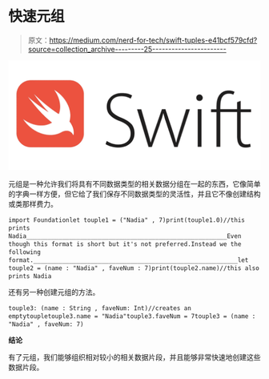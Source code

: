 # 快速元组

> 原文：<https://medium.com/nerd-for-tech/swift-tuples-e41bcf579cfd?source=collection_archive---------25----------------------->

![](img/e8b628f4aeda886909dbd43046cf718a.png)

元组是一种允许我们将具有不同数据类型的相关数据分组在一起的东西，它像简单的字典一样方便，但它给了我们保存不同数据类型的灵活性，并且它不像创建结构或类那样费力。

```
import Foundationlet touple1 = ("Nadia" , 7)print(touple1.0)//this prints Nadia________________________________________________________Even though this format is short but it's not preferred.Instead we the following format._________________________________________________________let touple2 = (name : "Nadia" , faveNum : 7)print(touple2.name)//this also prints Nadia
```

还有另一种创建元组的方法。

```
touple3: (name : String , faveNum: Int)//creates an emptytoupletouple3.name = "Nadia"touple3.faveNum = 7touple3 = (name : "Nadia" , faveNum: 7)
```

**结论**

有了元组，我们能够组织相对较小的相关数据片段，并且能够非常快速地创建这些数据片段。